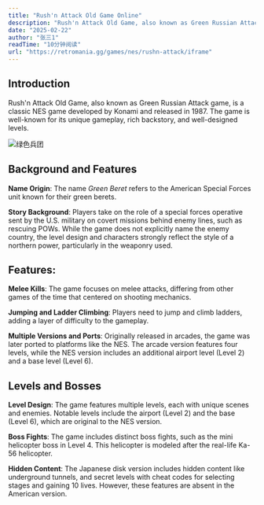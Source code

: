 ```yaml
---
title: "Rush'n Attack Old Game Online"
description: "Rush'n Attack Old Game, also known as Green Russian Attack game, is a classic NES game developed by Konami and released in 1987. The game is well-known for its unique gameplay, rich backstory, and well-designed levels."
date: "2025-02-22"
author: "张三1"
readTime: "10分钟阅读"
url: "https://retromania.gg/games/nes/rushn-attack/iframe"
---
```


## Introduction

Rush'n Attack Old Game, also known as Green Russian Attack game, is a classic NES game developed by Konami and released in 1987. The game is well-known for its unique gameplay, rich backstory, and well-designed levels.

![绿色兵团](https://pica.zhimg.com/80/v2-3046f7414cd49125fb4edff2ab41f91f_1440w.webp)

## Background and Features

**Name Origin**: The name *Green Beret* refers to the American Special Forces unit known for their green berets.

**Story Background**: Players take on the role of a special forces operative sent by the U.S. military on covert missions behind enemy lines, such as rescuing POWs. While the game does not explicitly name the enemy country, the level design and characters strongly reflect the style of a northern power, particularly in the weaponry used.

## Features:

**Melee Kills**: The game focuses on melee attacks, differing from other games of the time that centered on shooting mechanics.

**Jumping and Ladder Climbing**: Players need to jump and climb ladders, adding a layer of difficulty to the gameplay.

**Multiple Versions and Ports**: Originally released in arcades, the game was later ported to platforms like the NES. The arcade version features four levels, while the NES version includes an additional airport level (Level 2) and a base level (Level 6).

## Levels and Bosses

**Level Design**: The game features multiple levels, each with unique scenes and enemies. Notable levels include the airport (Level 2) and the base (Level 6), which are original to the NES version.

**Boss Fights**: The game includes distinct boss fights, such as the mini helicopter boss in Level 4. This helicopter is modeled after the real-life Ka-56 helicopter.

**Hidden Content**: The Japanese disk version includes hidden content like underground tunnels, and secret levels with cheat codes for selecting stages and gaining 10 lives. However, these features are absent in the American version.